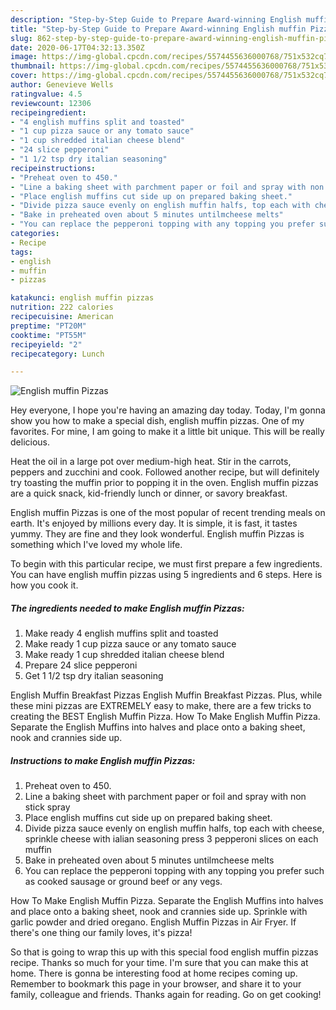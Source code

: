 ```yaml
---
description: "Step-by-Step Guide to Prepare Award-winning English muffin Pizzas"
title: "Step-by-Step Guide to Prepare Award-winning English muffin Pizzas"
slug: 862-step-by-step-guide-to-prepare-award-winning-english-muffin-pizzas
date: 2020-06-17T04:32:13.350Z
image: https://img-global.cpcdn.com/recipes/5574455636000768/751x532cq70/english-muffin-pizzas-recipe-main-photo.jpg
thumbnail: https://img-global.cpcdn.com/recipes/5574455636000768/751x532cq70/english-muffin-pizzas-recipe-main-photo.jpg
cover: https://img-global.cpcdn.com/recipes/5574455636000768/751x532cq70/english-muffin-pizzas-recipe-main-photo.jpg
author: Genevieve Wells
ratingvalue: 4.5
reviewcount: 12306
recipeingredient:
- "4 english muffins split and toasted"
- "1 cup pizza sauce or any tomato sauce"
- "1 cup shredded italian cheese blend"
- "24 slice pepperoni"
- "1 1/2 tsp dry italian seasoning"
recipeinstructions:
- "Preheat oven to 450."
- "Line a baking sheet with parchment paper or foil and spray with non stick spray"
- "Place english muffins cut side up on prepared baking sheet."
- "Divide pizza sauce evenly on english muffin halfs, top each with cheese, sprinkle cheese with ialian seasoning press 3 pepperoni slices on each muffin"
- "Bake in preheated oven about 5 minutes untilmcheese melts"
- "You can replace the pepperoni topping with any topping you prefer such as cooked sausage or ground beef or any vegs."
categories:
- Recipe
tags:
- english
- muffin
- pizzas

katakunci: english muffin pizzas 
nutrition: 222 calories
recipecuisine: American
preptime: "PT20M"
cooktime: "PT55M"
recipeyield: "2"
recipecategory: Lunch

---
```



![English muffin Pizzas](https://img-global.cpcdn.com/recipes/5574455636000768/751x532cq70/english-muffin-pizzas-recipe-main-photo.jpg)

Hey everyone, I hope you're having an amazing day today. Today, I'm gonna show you how to make a special dish, english muffin pizzas. One of my favorites. For mine, I am going to make it a little bit unique. This will be really delicious.

Heat the oil in a large pot over medium-high heat. Stir in the carrots, peppers and zucchini and cook. Followed another recipe, but will definitely try toasting the muffin prior to popping it in the oven. English muffin pizzas are a quick snack, kid-friendly lunch or dinner, or savory breakfast.

English muffin Pizzas is one of the most popular of recent trending meals on earth. It's enjoyed by millions every day. It is simple, it is fast, it tastes yummy. They are fine and they look wonderful. English muffin Pizzas is something which I've loved my whole life.


To begin with this particular recipe, we must first prepare a few ingredients. You can have english muffin pizzas using 5 ingredients and 6 steps. Here is how you cook it.

<!--inarticleads1-->

##### The ingredients needed to make English muffin Pizzas:

1. Make ready 4 english muffins split and toasted
1. Make ready 1 cup pizza sauce or any tomato sauce
1. Make ready 1 cup shredded italian cheese blend
1. Prepare 24 slice pepperoni
1. Get 1 1/2 tsp dry italian seasoning


English Muffin Breakfast Pizzas English Muffin Breakfast Pizzas. Plus, while these mini pizzas are EXTREMELY easy to make, there are a few tricks to creating the BEST English Muffin Pizza. How To Make English Muffin Pizza. Separate the English Muffins into halves and place onto a baking sheet, nook and crannies side up. 

<!--inarticleads2-->

##### Instructions to make English muffin Pizzas:

1. Preheat oven to 450.
1. Line a baking sheet with parchment paper or foil and spray with non stick spray
1. Place english muffins cut side up on prepared baking sheet.
1. Divide pizza sauce evenly on english muffin halfs, top each with cheese, sprinkle cheese with ialian seasoning press 3 pepperoni slices on each muffin
1. Bake in preheated oven about 5 minutes untilmcheese melts
1. You can replace the pepperoni topping with any topping you prefer such as cooked sausage or ground beef or any vegs.


How To Make English Muffin Pizza. Separate the English Muffins into halves and place onto a baking sheet, nook and crannies side up. Sprinkle with garlic powder and dried oregano. English Muffin Pizzas in Air Fryer. If there&#39;s one thing our family loves, it&#39;s pizza! 

So that is going to wrap this up with this special food english muffin pizzas recipe. Thanks so much for your time. I'm sure that you can make this at home. There is gonna be interesting food at home recipes coming up. Remember to bookmark this page in your browser, and share it to your family, colleague and friends. Thanks again for reading. Go on get cooking!
